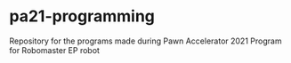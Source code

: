 # pa21-programming
Repository for the programs made during Pawn Accelerator 2021 Program for Robomaster EP robot
